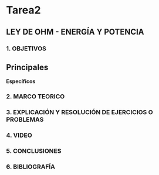 # Tarea2
## LEY DE OHM - ENERGÍA Y POTENCIA
### 1. OBJETIVOS
**Principales**
-
**Específicos**

### 2. MARCO TEORICO

### 3. EXPLICACIÓN Y RESOLUCIÓN DE EJERCICIOS O PROBLEMAS

### 4. VIDEO

### 5. CONCLUSIONES

### 6. BIBLIOGRAFÍA
